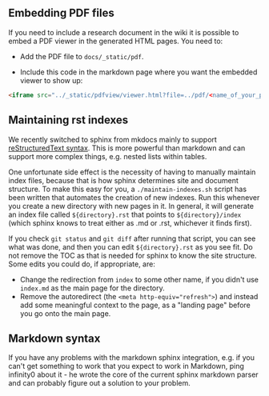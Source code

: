 ## Embedding PDF files

If you need to include a research document in the wiki it is possible to embed
a PDF viewer in the generated HTML pages. You need to:

* Add the PDF file to `docs/_static/pdf`.

* Include this code in the markdown page where you want the embedded viewer to
show up:

```html
<iframe src="../_static/pdfview/viewer.html?file=../pdf/<name_of_your_pdf_file>" width="100%" height="650em"></iframe>
```

## Maintaining rst indexes

We recently switched to sphinx from mkdocs mainly to support [reStructuredText
syntax](http://docutils.sourceforge.net/rst.html). This is more powerful than
markdown and can support more complex things, e.g. nested lists within tables.

One unfortunate side effect is the necessity of having to manually maintain
index files, because that is how sphinx determines site and document structure.
To make this easy for you, a `./maintain-indexes.sh` script has been written
that automates the creation of new indexes. Run this whenever you create a new
directory with new pages in it. In general, it will generate an index file
called `${directory}.rst` that points to `${directory}/index` (which sphinx
knows to treat either as .md or .rst, whichever it finds first).

If you check `git status` and `git diff` after running that script, you can see
what was done, and then you can edit `${directory}.rst` as you see fit. Do not
remove the TOC as that is needed for sphinx to know the site structure. Some
edits you could do, if appropriate, are:

- Change the redirection from `index` to some other name, if you didn't use
  `index.md` as the main page for the directory.
- Remove the autoredirect (the `<meta http-equiv="refresh">`) and instead add
  some meaningful context to the page, as a "landing page" before you go onto
  the main page.


## Markdown syntax

If you have any problems with the markdown sphinx integration, e.g. if you
can't get something to work that you expect to work in Markdown, ping infinity0
about it - he wrote the core of the current sphinx markdown parser and can
probably figure out a solution to your problem.
